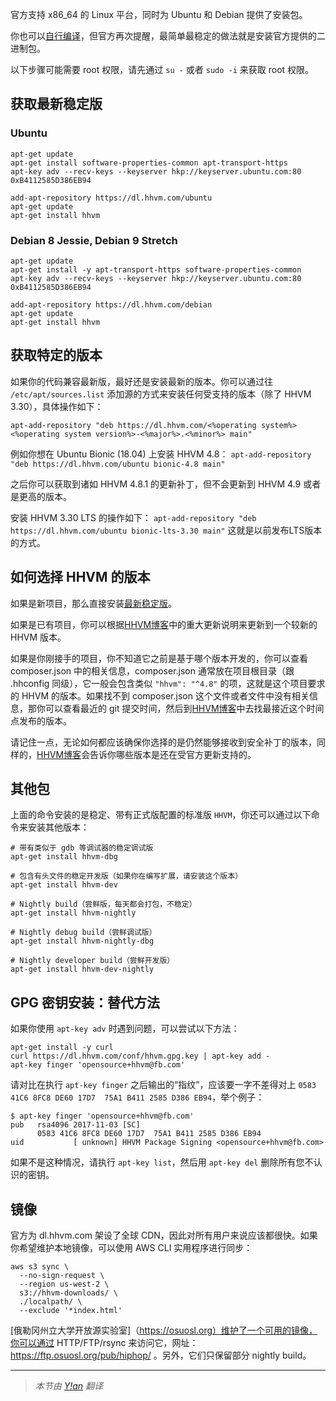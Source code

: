 官方支持 x86_64 的 Linux 平台，同时为 Ubuntu 和 Debian 提供了安装包。

你也可以[自行编译](/hhvm/installation/building-from-source)，但官方再次提醒，最简单最稳定的做法就是安装官方提供的二进制包。

以下步骤可能需要 root 权限，请先通过 `su -` 或者 `sudo -i` 来获取 root 权限。

## 获取最新稳定版

### Ubuntu

```
apt-get update
apt-get install software-properties-common apt-transport-https
apt-key adv --recv-keys --keyserver hkp://keyserver.ubuntu.com:80 0xB4112585D386EB94

add-apt-repository https://dl.hhvm.com/ubuntu
apt-get update
apt-get install hhvm
```

### Debian 8 Jessie, Debian 9 Stretch

```
apt-get update
apt-get install -y apt-transport-https software-properties-common
apt-key adv --recv-keys --keyserver hkp://keyserver.ubuntu.com:80 0xB4112585D386EB94

add-apt-repository https://dl.hhvm.com/debian
apt-get update
apt-get install hhvm
```

## 获取特定的版本

如果你的代码兼容最新版，最好还是安装最新的版本。你可以通过往 `/etc/apt/sources.list` 添加源的方式来安装任何受支持的版本（除了 HHVM 3.30），具体操作如下：

`apt-add-repository "deb https://dl.hhvm.com/<%operating system%> <%operating system version%>-<%major%>.<%minor%> main"`

例如你想在 Ubuntu Bionic (18.04) 上安装 HHVM 4.8：
`apt-add-repository "deb https://dl.hhvm.com/ubuntu bionic-4.8 main"`

之后你可以获取到诸如 HHVM 4.8.1 的更新补丁，但不会更新到 HHVM 4.9 或者是更高的版本。

安装 HHVM 3.30 LTS 的操作如下：
`apt-add-repository "deb https://dl.hhvm.com/ubuntu bionic-lts-3.30 main"`
这就是以前发布LTS版本的方式。

## 如何选择 HHVM 的版本

如果是新项目，那么直接安装[最新稳定版](#获取最新稳定版)。

如果是已有项目，你可以根据[HHVM博客](//hhvm-cn.com/blog)中的重大更新说明来更新到一个较新的 HHVM 版本。

如果是你刚接手的项目，你不知道它之前是基于哪个版本开发的，你可以查看 composer.json 中的相关信息，composer.json 通常放在项目根目录（跟 .hhconfig 同级），它一般会包含类似 `"hhvm": "^4.8"` 的项，这就是这个项目要求的 HHVM 的版本。如果找不到 composer.json 这个文件或者文件中没有相关信息，那你可以查看最近的 git 提交时间，然后到[HHVM博客](//hhvm-cn.com/blog)中去找最接近这个时间点发布的版本。

请记住一点，无论如何都应该确保你选择的是仍然能够接收到安全补丁的版本，同样的，[HHVM博客](//hhvm-cn.com/blog)会告诉你哪些版本是还在受官方更新支持的。

## 其他包

上面的命令安装的是稳定、带有正式版配置的标准版 `HHVM`，你还可以通过以下命令来安装其他版本：

```
# 带有类似于 gdb 等调试器的稳定调试版
apt-get install hhvm-dbg

# 包含有头文件的稳定开发版（如果你在编写扩展，请安装这个版本）
apt-get install hhvm-dev

# Nightly build（尝鲜版，每天都会打包，不稳定）
apt-get install hhvm-nightly

# Nightly debug build（尝鲜调试版）
apt-get install hhvm-nightly-dbg

# Nightly developer build（尝鲜开发版）
apt-get install hhvm-dev-nightly

```

## GPG 密钥安装：替代方法

如果你使用 `apt-key adv` 时遇到问题，可以尝试以下方法：

```
apt-get install -y curl
curl https://dl.hhvm.com/conf/hhvm.gpg.key | apt-key add -
apt-key finger 'opensource+hhvm@fb.com'
```

请对比在执行 `apt-key finger` 之后输出的“指纹”，应该要一字不差得对上 `0583 41C6 8FC8 DE60 17D7  75A1 B411 2585 D386 EB94`，举个例子：

```
$ apt-key finger 'opensource+hhvm@fb.com'
pub   rsa4096 2017-11-03 [SC]
      0583 41C6 8FC8 DE60 17D7  75A1 B411 2585 D386 EB94
uid           [ unknown] HHVM Package Signing <opensource+hhvm@fb.com>
```

如果不是这种情况，请执行 `apt-key list`，然后用 `apt-key del` 删除所有您不认识的密钥。

## 镜像

官方为 dl.hhvm.com 架设了全球 CDN，因此对所有用户来说应该都很快。如果你希望维护本地镜像，可以使用 AWS CLI 实用程序进行同步：

```
aws s3 sync \
  --no-sign-request \
  --region us-west-2 \
  s3://hhvm-downloads/ \
  ./localpath/ \
  --exclude '*index.html'
```

[俄勒冈州立大学开放源实验室]（https://osuosl.org）维护了一个可用的镜像，你可以通过 HTTP/FTP/rsync 来访问它，网址：https://ftp.osuosl.org/pub/hiphop/ 。另外，它们只保留部分 nightly build。

---

> *本节由 [Y!an](https://yian.me/blog/) 翻译*
